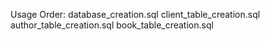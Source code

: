 Usage Order:
database_creation.sql
client_table_creation.sql
author_table_creation.sql
book_table_creation.sql
